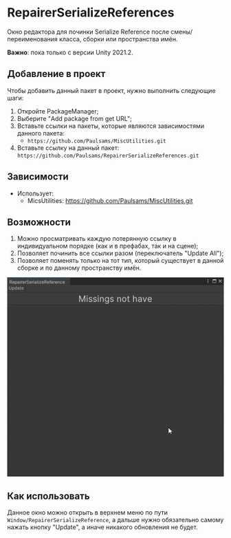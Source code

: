 # RepairerSerializeReferences
Окно редактора для починки Serialize Reference после смены/переименования класса, сборки или пространства имён.

**Важно**: пока только с версии Unity 2021.2.

## Добавление в проект
Чтобы добавить данный пакет в проект, нужно выполнить следующие шаги:
1) Откройте PackageManager;
2) Выберите "Add package from get URL";
3) Вставьте ссылки на пакеты, которые являются зависимостями данного пакета:
    + `https://github.com/Paulsams/MiscUtilities.git`
4) Вставьте ссылку на данный пакет: `https://github.com/Paulsams/RepairerSerializeReferences.git`

## Зависимости
- Использует:
    + MicsUtilities: https://github.com/Paulsams/MiscUtilities.git

## Возможности
1) Можно просматривать каждую потерянную ссылку в индивидуальном порядке (как и в префабах, так и на сцене);
2) Позволяет починить все ссылки разом (переключатель "Update All");
3) Позволяет поменять только на тот тип, который существует в данной сборке и по данному пространству имён.

![image](RepairerWindow.gif)

## Как использовать
Данное окно можно открыть в верхнем меню по пути `Window/RepairerSerializeReference`, а дальше нужно обязательно самому нажать кнопку "Update", а иначе никакого обновления не будет.
